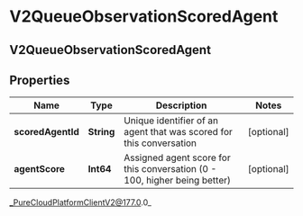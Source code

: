 # V2QueueObservationScoredAgent

## V2QueueObservationScoredAgent

## Properties

|Name | Type | Description | Notes|
|------------ | ------------- | ------------- | -------------|
| **scoredAgentId** | **String** | Unique identifier of an agent that was scored for this conversation | [optional] |
| **agentScore** | **Int64** | Assigned agent score for this conversation (0 - 100, higher being better) | [optional] |



_PureCloudPlatformClientV2@177.0.0_
